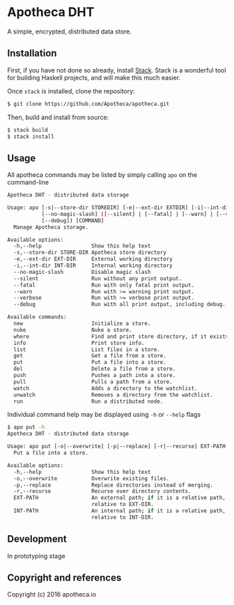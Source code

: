 # Apotheca DHT

A simple, encrypted, distributed data store.

## Installation

First, if you have not done so already, install [Stack]. Stack is a wonderful tool for building Haskell projects, and will make this much easier.

Once `stack` is installed, clone the repository:

```sh
$ git clone https://github.com/Apotheca/apotheca.git
```

Then, build and install from source:

```sh
$ stack build
$ stack install
```

## Usage

All apotheca commands may be listed by simply calling `apo` on the command-line

```sh
Apotheca DHT - distributed data storage

Usage: apo [-s|--store-dir STOREDIR] [-e|--ext-dir EXTDIR] [-i|--int-dir INTDIR]
           [--no-magic-slash] ([--silent] | [--fatal] | [--warn] | [--verbose] |
           [--debug]) [COMMAND]
  Manage Apotheca storage.

Available options:
  -h,--help                Show this help text
  -s,--store-dir STORE-DIR Apotheca store directory
  -e,--ext-dir EXT-DIR     External working directory
  -i,--int-dir INT-DIR     Internal working directory
  --no-magic-slash         Disable magic slash
  --silent                 Run without any print output.
  --fatal                  Run with only fatal print output.
  --warn                   Run with >= warning print output.
  --verbose                Run with >= verbose print output.
  --debug                  Run with all print output, including debug.

Available commands:
  new                      Initialize a store.
  nuke                     Nuke a store.
  where                    Find and print store directory, if it exists.
  info                     Print store info.
  list                     List files in a store.
  get                      Get a file from a store.
  put                      Put a file into a store.
  del                      Delete a file from a store.
  push                     Pushes a path into a store.
  pull                     Pulls a path from a store.
  watch                    Adds a directory to the watchlist.
  unwatch                  Removes a directory from the watchlist.
  run                      Run a distributed node.
```

Individual command help may be displayed using `-h` or `--help` flags

```sh
$ apo put -h
Apotheca DHT - distributed data storage

Usage: apo put [-o|--overwrite] [-p|--replace] [-r|--recurse] EXT-PATH INT-PATH
  Put a file into a store.

Available options:
  -h,--help                Show this help text
  -o,--overwrite           Overwrite existing files.
  -p,--replace             Replace directories instead of merging.
  -r,--recurse             Recurse over directory contents.
  EXT-PATH                 An external path; if it is a relative path, is
                           relative to EXT-DIR.
  INT-PATH                 An internal path; if it is a relative path, is
                           relative to INT-DIR.
```

## Development

In prototyping stage

## Copyright and references

Copyright (c) 2016 apotheca.io

[//]: # (Markdown help - https://help.github.com/articles/basic-writing-and-formatting-syntax/)

[//]: # (Reference links)
[stack]: <https://docs.haskellstack.org/en/stable/README/>
